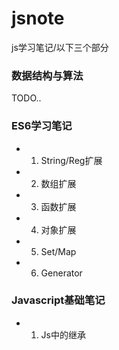 # jsnote

js学习笔记/以下三个部分

### 数据结构与算法

TODO..

### ES6学习笔记

- 1. String/Reg扩展
- 2. 数组扩展
- 3. 函数扩展
- 4. 对象扩展
- 5. Set/Map
- 6. Generator


### Javascript基础笔记

- 1. Js中的继承